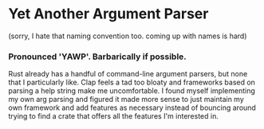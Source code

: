 # Yet Another Argument Parser

(sorry, I hate that naming convention too. coming up with names is hard)

### Pronounced 'YAWP'. Barbarically if possible.

Rust already has a handful of command-line argument parsers, but none that I particularly like. Clap feels a tad too bloaty and frameworks based on parsing a help string make me uncomfortable. I found myself implementing my own arg parsing and figured it made more sense to just maintain my own framework and add features as necessary instead of bouncing around trying to find a crate that offers all the features I'm interested in. 


